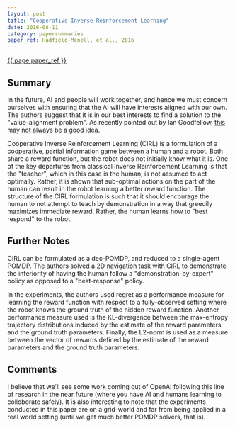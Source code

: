 ```yaml
---
layout: post
title: "Cooperative Inverse Reinforcement Learning"
date: 2016-08-11
category: papersummaries
paper_ref: Hadfield-Menell, et al., 2016
---
```


[{{ page.paper_ref }}](http://arxiv.org/pdf/1606.03137v2.pdf)

## Summary

In the future, AI and people will work together, and hence we must concern ourselves with ensuring that the AI will have interests aligned with our own. 
The authors suggest that it is in our best interests to find a solution to the "value-alignment problem". As recently pointed out by Ian Goodfellow,
[this may not always be a good idea](https://www.quora.com/When-do-you-expect-AI-safety-to-become-a-serious-issue).

Cooperative Inverse Reinforcement Learning (CIRL) is a formulation of a cooperative, partial information game between a human and a robot. Both share a reward 
function, but the robot does not initially know what it is. One of the key departures from classical Inverse Reinforcement Learning
is that the "teacher", which in this case is the human, is not assumed to act optimally. Rather, it is shown that sub-optimal actions
on the part of the human can result in the robot learning a better reward function. The structure of the CIRL formulation is such that it should encourage the 
human to not attempt to teach by demonstration in a way that greedily maximizes immediate reward. Rather, the human learns how to "best respond" to the robot.

## Further Notes

CIRL can be formulated as a dec-POMDP, and reduced to a single-agent POMDP. The authors solved a 2D navigation task with CIRL to demonstrate the inferiority of having the human follow a "demonstration-by-expert" policy as opposed to a "best-response" policy.

In the experiments, the authors used regret as a performance measure for learning the reward function with respect to a fully-observed setting where the robot knows the ground truth of the hidden reward function. Another performance measure used is
the KL-divergence between the max-entropy trajectory distributions induced by the estimate of the reward parameters and the ground truth parameters. Finally,
the L2-norm is used as a measure between the vector of rewards defined by the estimate of the reward parameters and the ground truth parameters.

## Comments

I believe that we'll see some work coming out of OpenAI following this line of research in the near future (where you have AI and humans learning to colloborate safely). 
It is also interesting to note that the experiments conducted in this paper are on a grid-world and far from being applied in a real world setting (until we get much better POMDP solvers, that is).  

